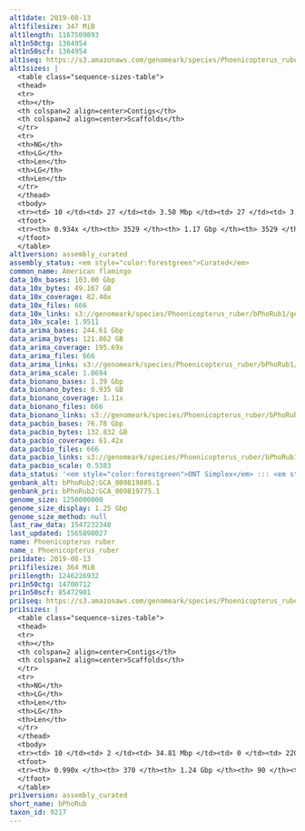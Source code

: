 ```yaml
---
alt1date: 2019-08-13
alt1filesize: 347 MiB
alt1length: 1167509893
alt1n50ctg: 1304954
alt1n50scf: 1304954
alt1seq: https://s3.amazonaws.com/genomeark/species/Phoenicopterus_ruber/bPhoRub1/assembly_curated/bPhoRub1.alt.cur.20190813.fasta.gz
alt1sizes: |
  <table class="sequence-sizes-table">
  <thead>
  <tr>
  <th></th>
  <th colspan=2 align=center>Contigs</th>
  <th colspan=2 align=center>Scaffolds</th>
  </tr>
  <tr>
  <th>NG</th>
  <th>LG</th>
  <th>Len</th>
  <th>LG</th>
  <th>Len</th>
  </tr>
  </thead>
  <tbody>
  <tr><td> 10 </td><td> 27 </td><td> 3.50 Mbp </td><td> 27 </td><td> 3.50 Mbp </td></tr>  <tr><td> 20 </td><td> 69 </td><td> 2.67 Mbp </td><td> 69 </td><td> 2.67 Mbp </td></tr>  <tr><td> 30 </td><td> 122 </td><td> 2.11 Mbp </td><td> 122 </td><td> 2.11 Mbp </td></tr>  <tr><td> 40 </td><td> 189 </td><td> 1.68 Mbp </td><td> 189 </td><td> 1.68 Mbp </td></tr>  <tr style="background-color:#cccccc;"><td> 50 </td><td> 274 </td><td> 1.30 Mbp </td><td> 274 </td><td> 1.30 Mbp </td></tr>  <tr><td> 60 </td><td> 382 </td><td> 1.02 Mbp </td><td> 382 </td><td> 1.02 Mbp </td></tr>  <tr><td> 70 </td><td> 534 </td><td> 0.65 Mbp </td><td> 534 </td><td> 0.65 Mbp </td></tr>  <tr><td> 80 </td><td> 809 </td><td> 308.95 Kbp </td><td> 809 </td><td> 308.95 Kbp </td></tr>  <tr><td> 90 </td><td> 2014 </td><td> 46.63 Kbp </td><td> 2014 </td><td> 46.63 Kbp </td></tr>  <tr><td> 100 </td><td> 0 </td><td>  </td><td> 0 </td><td>  </td></tr>  </tbody>
  <tfoot>
  <tr><th> 0.934x </th><th> 3529 </th><th> 1.17 Gbp </th><th> 3529 </th><th> 1.17 Gbp </th></tr>
  </tfoot>
  </table>
alt1version: assembly_curated
assembly_status: <em style="color:forestgreen">Curated</em>
common_name: American flamingo
data_10x_bases: 103.00 Gbp
data_10x_bytes: 49.167 GB
data_10x_coverage: 82.40x
data_10x_files: 666
data_10x_links: s3://genomeark/species/Phoenicopterus_ruber/bPhoRub1/genomic_data/10x/<br>
data_10x_scale: 1.9511
data_arima_bases: 244.61 Gbp
data_arima_bytes: 121.862 GB
data_arima_coverage: 195.69x
data_arima_files: 666
data_arima_links: s3://genomeark/species/Phoenicopterus_ruber/bPhoRub1/genomic_data/arima/<br>
data_arima_scale: 1.8694
data_bionano_bases: 1.39 Gbp
data_bionano_bytes: 0.935 GB
data_bionano_coverage: 1.11x
data_bionano_files: 666
data_bionano_links: s3://genomeark/species/Phoenicopterus_ruber/bPhoRub1/genomic_data/bionano/<br>
data_pacbio_bases: 76.78 Gbp
data_pacbio_bytes: 132.832 GB
data_pacbio_coverage: 61.42x
data_pacbio_files: 666
data_pacbio_links: s3://genomeark/species/Phoenicopterus_ruber/bPhoRub1/genomic_data/pacbio/<br>
data_pacbio_scale: 0.5383
data_status: '<em style="color:forestgreen">ONT Simplex</em> ::: <em style="color:forestgreen">10x</em> ::: <em style="color:forestgreen">Bionano</em> ::: <em style="color:forestgreen">Arima</em>'
genbank_alt: bPhoRub2:GCA_009819805.1
genbank_pri: bPhoRub2:GCA_009819775.1
genome_size: 1250000000
genome_size_display: 1.25 Gbp
genome_size_method: null
last_raw_data: 1547232348
last_updated: 1565898027
name: Phoenicopterus ruber
name_: Phoenicopterus_ruber
pri1date: 2019-08-13
pri1filesize: 364 MiB
pri1length: 1246226932
pri1n50ctg: 14700712
pri1n50scf: 85472901
pri1seq: https://s3.amazonaws.com/genomeark/species/Phoenicopterus_ruber/bPhoRub1/assembly_curated/bPhoRub1.pri.cur.20190813.fasta.gz
pri1sizes: |
  <table class="sequence-sizes-table">
  <thead>
  <tr>
  <th></th>
  <th colspan=2 align=center>Contigs</th>
  <th colspan=2 align=center>Scaffolds</th>
  </tr>
  <tr>
  <th>NG</th>
  <th>LG</th>
  <th>Len</th>
  <th>LG</th>
  <th>Len</th>
  </tr>
  </thead>
  <tbody>
  <tr><td> 10 </td><td> 2 </td><td> 34.81 Mbp </td><td> 0 </td><td> 220.92 Mbp </td></tr>  <tr><td> 20 </td><td> 6 </td><td> 28.88 Mbp </td><td> 1 </td><td> 171.13 Mbp </td></tr>  <tr><td> 30 </td><td> 11 </td><td> 20.53 Mbp </td><td> 1 </td><td> 171.13 Mbp </td></tr>  <tr><td> 40 </td><td> 18 </td><td> 17.49 Mbp </td><td> 2 </td><td> 128.78 Mbp </td></tr>  <tr style="background-color:#cccccc;"><td> 50 </td><td> 25 </td><td style="background-color:#88ff88;"> 14.70 Mbp </td><td> 4 </td><td style="background-color:#88ff88;"> 85.47 Mbp </td></tr>  <tr><td> 60 </td><td> 35 </td><td> 11.73 Mbp </td><td> 5 </td><td> 72.97 Mbp </td></tr>  <tr><td> 70 </td><td> 48 </td><td> 8.36 Mbp </td><td> 8 </td><td> 36.88 Mbp </td></tr>  <tr><td> 80 </td><td> 65 </td><td> 5.45 Mbp </td><td> 12 </td><td> 25.17 Mbp </td></tr>  <tr><td> 90 </td><td> 100 </td><td> 2.07 Mbp </td><td> 18 </td><td> 17.03 Mbp </td></tr>  <tr><td> 100 </td><td> 0 </td><td>  </td><td> 0 </td><td>  </td></tr>  </tbody>
  <tfoot>
  <tr><th> 0.990x </th><th> 370 </th><th> 1.24 Gbp </th><th> 90 </th><th> 1.25 Gbp </th></tr>
  </tfoot>
  </table>
pri1version: assembly_curated
short_name: bPhoRub
taxon_id: 9217
---
```

